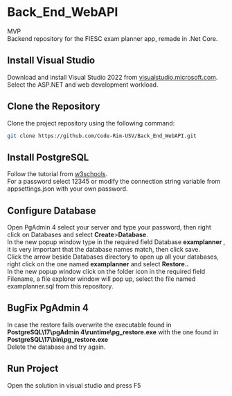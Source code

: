 # Back_End_WebAPI
MVP</BR>
Backend repository for the FIESC exam planner app, remade in .Net Core. </BR>

## Install Visual Studio

Download and install Visual Studio 2022 from [visualstudio.microsoft.com](https://visualstudio.microsoft.com/). </BR>
Select the ASP.NET and web development workload. </BR>

## Clone the Repository

Clone the project repository using the following command:

```sh
git clone https://github.com/Code-Rim-USV/Back_End_WebAPI.git
```

## Install PostgreSQL

Follow the tutorial from [w3schools](https://www.w3schools.com/postgresql/). <BR>
For a password select 12345 or modify the connection string variable from appsettings.json with your own password.

## Configure Database

Open PgAdmin 4 select your server and type your password, then right click on Databases and select <b>Create</b>><b>Database</b>.<Br>
In the new popup window type in the required field Database <b> examplanner </b>, it is very important that the database names match, then click save. <Br>
Click the arrow beside Databases directory to open up all your databases, right click on the one named <b>examplanner</b> and select <b>Restore..</b>  <Br>
In the new popup window click on the folder icon in the required field Filename, a file explorer window will pop up, select the file named examplanner.sql from this repository.
## BugFix PgAdmin 4
In case the restore fails overwrite the executable found in  <b>PostgreSQL\17\pgAdmin 4\runtime\pg_restore.exe</b> with the one found in <b>PostgreSQL\17\bin\pg_restore.exe</b> <br>
Delete the database and try again.

## Run Project

Open the solution in visual studio and press F5